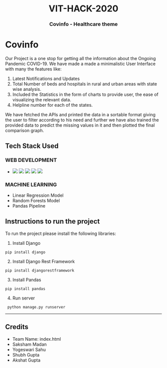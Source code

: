 <span align="center">
<h1>VIT-HACK-2020</h1>
<h3>Covinfo - Healthcare theme</h3>
</span>

# Covinfo
Our Project is a one stop for getting all the information about the Ongoing Pandemic COVID-19. We have made a made a minimalistic User Interface with
many the features like: 

1. Latest Notifications and Updates
2. Total Number of beds and hospitals in rural and urban areas with state wise analysis.
3. Included the Statistics in the form of charts to provide user, the ease of visualizing the relevant data.
4. Helpline number for each of the states.

We have fetched the APIs and printed the data in a sortable format giving the
user to filter according to his need and further we have also trained the provided data to predict the missing values in it and then plotted the final comparison
graph.


## Tech Stack Used

### WEB DEVELOPMENT
- <img src="https://img.shields.io/badge/html5%20-%23E34F26.svg?&style=for-the-badge&logo=html5&logoColor=white" /> <img src="https://img.shields.io/badge/css3%20-%231572B6.svg?&style=for-the-badge&logo=css3&logoColor=white" /> <img src="https://img.shields.io/badge/javascript%20-%23323330.svg?&style=for-the-badge&logo=javascript&logoColor=%23F7DF1E" /> <img src="https://img.shields.io/badge/jquery%20-%230769AD.svg?&style=for-the-badge&logo=jquery&logoColor=white" /> <img src="https://img.shields.io/badge/django%20-%23092E20.svg?&style=for-the-badge&logo=django&logoColor=white" />

### MACHINE LEARNING
- Linear Regression Model
- Random Forests Model
- Pandas Pipeline

## Instructions to run the project

To run the project please install the following libraries:
1. Install Django
```
pip install django
```

2. Install Django Rest Framework
```
pip install djangorestframework
```

3. Install Pandas
```
pip install pandas
```

4. Run server
```
 python manage.py runserver
```

***

## Credits
- Team Name: index.html
- Saksham Madan
- Yogeswari Sahu
- Shubh Gupta
- Akshat Gupta

